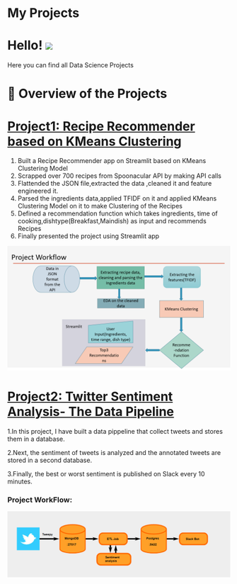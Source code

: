 # My Projects

# Hello! <img src="https://raw.githubusercontent.com/MahaSwetha/MahaSwetha/master/wave.gif" width="30px">


Here you can find all Data Science Projects
<h1>📕 Overview of the Projects</h1>

  # [Project1: Recipe Recommender based on KMeans Clustering](https://github.com/MahaGadiyaram/DataScientist_portfolio/tree/main/Recipe_Recommender)
  
  1. Built a Recipe Recommender app on Streamlit based on KMeans Clustering Model
  2. Scrapped over 700 recipes from Spoonacular API by making API calls
  3. Flattended the JSON file,extracted the data ,cleaned it and feature engineered it.
  5. Parsed the ingredients data,applied TFIDF on it and applied KMeans Clustering Model on it to make Clustering of the Recipes
  6. Defined a recommendation function which takes ingredients, time of cooking,dishtype(Breakfast,Maindish) as input and recommends Recipes
  7. Finally presented the project using Streamlit app
  
  ![alt text](https://github.com/MahaGadiyaram/DataScientist_portfolio/blob/main/images/project_workflow.PNG)
  
  # [Project2: Twitter Sentiment Analysis- The Data Pipeline](https://github.com/MahaGadiyaram/DataScientist_portfolio/tree/main/Twitter_ETL)
  
  1.In this project, I have built a data pippeline that collect tweets and stores them in a database.
  
  2.Next, the sentiment of tweets is analyzed and the annotated tweets are stored in a second database.
  
  3.Finally, the best or worst sentiment is published on Slack every 10 minutes.
  
  <h3>Project WorkFlow:</h3>
  
  ![alt text](https://github.com/MahaGadiyaram/DataScientist_portfolio/blob/main/images/ETL_workflow.PNG)
